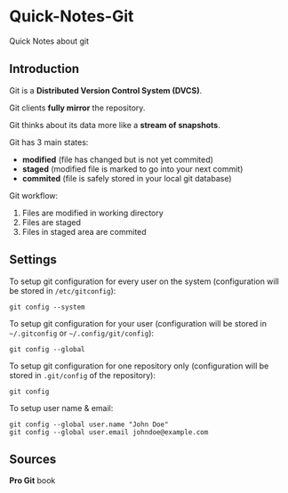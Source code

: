 Quick-Notes-Git
===============

Quick Notes about git

## Introduction

Git is a **Distributed Version Control System (DVCS)**.

Git clients **fully mirror** the repository.

Git thinks about its data more like a **stream of snapshots**.

Git has 3 main states:
  * **modified** (file has changed but is not yet commited)
  * **staged** (modified file is marked to go into your next commit)
  * **commited** (file is safely stored in your local git database)

Git workflow:
  1. Files are modified in working directory
  2. Files are staged
  3. Files in staged area are commited

## Settings

To setup git configuration for every user on the system (configuration will be stored in `/etc/gitconfig`):
```shell
git config --system
```

To setup git configuration for your user (configuration will be stored in `~/.gitconfig` or `~/.config/git/config`):
```shell
git config --global
```

To setup git configuration for one repository only (configuration will be stored in `.git/config` of the repository):
```shell
git config
```

To setup user name & email:
```shell
git config --global user.name "John Doe"
git config --global user.email johndoe@example.com
```


## Sources

**Pro Git** book
